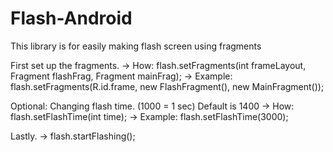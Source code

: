 # Flash-Android
This library is for easily making flash screen using fragments

First set up the fragments.
-> How:  flash.setFragments(int frameLayout, Fragment flashFrag, Fragment mainFrag);
-> Example: flash.setFragments(R.id.frame, new FlashFragment(), new MainFragment());

Optional: Changing flash time. (1000 = 1 sec) Default is 1400
-> How: flash.setFlashTime(int time);
-> Example: flash.setFlashTime(3000);

Lastly. 
-> flash.startFlashing();





